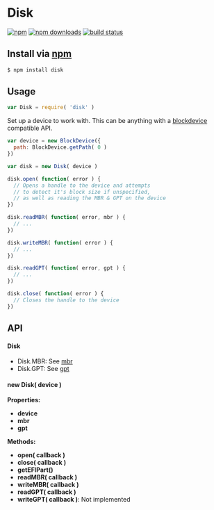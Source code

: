 # Disk
[![npm](http://img.shields.io/npm/v/disk.svg?style=flat-square)](https://npmjs.com/disk)
[![npm downloads](http://img.shields.io/npm/dm/disk.svg?style=flat-square)](https://npmjs.com/disk)
[![build status](http://img.shields.io/travis/jhermsmeier/node-disk.svg?style=flat-square)](https://travis-ci.org/jhermsmeier/node-disk)

## Install via [npm](https://npmjs.com)

```sh
$ npm install disk
```

## Usage

```js
var Disk = require( 'disk' )
```

Set up a device to work with. This can be anything with a [blockdevice](https://github.com/jhermsmeier/node-blockdevice) compatible API.
```js
var device = new BlockDevice({
  path: BlockDevice.getPath( 0 )
})
```

```js
var disk = new Disk( device )
```

```js
disk.open( function( error ) {
  // Opens a handle to the device and attempts
  // to detect it's block size if unspecified,
  // as well as reading the MBR & GPT on the device
})
```

```js
disk.readMBR( function( error, mbr ) {
  // ...
})
```

```js
disk.writeMBR( function( error ) {
  // ...
})
```

```js
disk.readGPT( function( error, gpt ) {
  // ...
})
```

```js
disk.close( function( error ) {
  // Closes the handle to the device
})
```

## API

#### Disk

- Disk.MBR: See [mbr](https://github.com/jhermsmeier/node-mbr)
- Disk.GPT: See [gpt](https://github.com/jhermsmeier/node-gpt)

#### new Disk( device )

**Properties:**

- **device**
- **mbr**
- **gpt**

**Methods:**

- **open( callback )**
- **close( callback )**
- **getEFIPart()**
- **readMBR( callback )**
- **writeMBR( callback )**
- **readGPT( callback )**
- **writeGPT( callback )**: Not implemented
